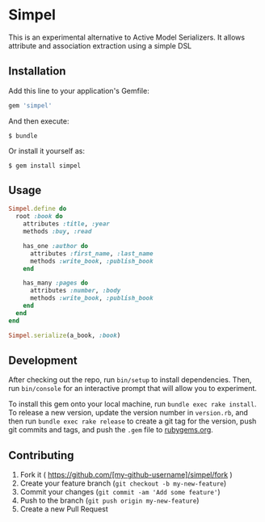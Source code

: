 # Simpel

This is an experimental alternative to Active Model Serializers. It allows attribute and association extraction using
a simple DSL

## Installation

Add this line to your application's Gemfile:

```ruby
gem 'simpel'
```

And then execute:

    $ bundle

Or install it yourself as:

    $ gem install simpel

## Usage

```ruby
Simpel.define do
  root :book do
    attributes :title, :year
    methods :buy, :read

    has_one :author do
      attributes :first_name, :last_name
      methods :write_book, :publish_book
    end

    has_many :pages do
      attributes :number, :body
      methods :write_book, :publish_book
    end
  end
end

Simpel.serialize(a_book, :book)
```

## Development

After checking out the repo, run `bin/setup` to install dependencies. Then, run `bin/console` for an interactive prompt that will allow you to experiment.

To install this gem onto your local machine, run `bundle exec rake install`. To release a new version, update the version number in `version.rb`, and then run `bundle exec rake release` to create a git tag for the version, push git commits and tags, and push the `.gem` file to [rubygems.org](https://rubygems.org).

## Contributing

1. Fork it ( https://github.com/[my-github-username]/simpel/fork )
2. Create your feature branch (`git checkout -b my-new-feature`)
3. Commit your changes (`git commit -am 'Add some feature'`)
4. Push to the branch (`git push origin my-new-feature`)
5. Create a new Pull Request
